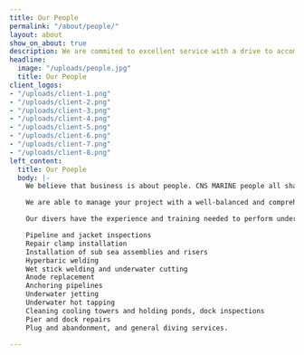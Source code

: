 ```yaml
---
title: Our People
permalink: "/about/people/"
layout: about
show_on_about: true
description: We are commited to excellent service with a drive to accomplish our goals.
headline:
  image: "/uploads/people.jpg"
  title: Our People
client_logos:
- "/uploads/client-1.png"
- "/uploads/client-2.png"
- "/uploads/client-3.png"
- "/uploads/client-4.png"
- "/uploads/client-5.png"
- "/uploads/client-6.png"
- "/uploads/client-7.png"
- "/uploads/client-8.png"
left_content:
  title: Our Poeple
  body: |-
    We believe that business is about people. CNS MARINE people all share the same enthusiasm about our industry and the service we provide. A fantastic collaborative culture exists within the company by making use of our peoples' experience.

    We are able to manage your project with a well-balanced and comprehensive knowledge of the construction industry.

    Our divers have the experience and training needed to perform underwater work which includes:

    Pipeline and jacket inspections
    Repair clamp installation
    Installation of sub sea assemblies and risers
    Hyperbaric welding
    Wet stick welding and underwater cutting
    Anode replacement
    Anchoring pipelines
    Underwater jetting
    Underwater hot tapping
    Cleaning cooling towers and holding ponds, dock inspections
    Pier and dock repairs
    Plug and abandonment, and general diving services.

---
```


